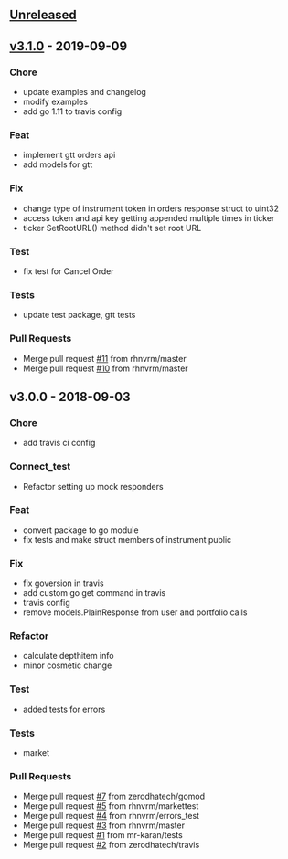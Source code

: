 <a name="unreleased"></a>
## [Unreleased]


<a name="v3.1.0"></a>
## [v3.1.0] - 2019-09-09
### Chore
- update examples and changelog
- modify examples
- add go 1.11 to travis config

### Feat
- implement gtt orders api
- add models for gtt

### Fix
- change type of instrument token in orders response struct to uint32
- access token and api key getting appended multiple times in ticker
- ticker SetRootURL() method didn't set root URL

### Test
- fix test for Cancel Order

### Tests
- update test package, gtt tests

### Pull Requests
- Merge pull request [#11](https://github.com/zerodhatech/gokiteconnect/issues/11) from rhnvrm/master
- Merge pull request [#10](https://github.com/zerodhatech/gokiteconnect/issues/10) from rhnvrm/master


<a name="v3.0.0"></a>
## v3.0.0 - 2018-09-03
### Chore
- add travis ci config

### Connect_test
- Refactor setting up mock responders

### Feat
- convert package to go module
- fix tests and make struct members of instrument public

### Fix
- fix goversion in travis
- add custom go get command in travis
- travis config
- remove models.PlainResponse from user and portfolio calls

### Refactor
- calculate depthitem info
- minor cosmetic change

### Test
- added tests for errors

### Tests
- market

### Pull Requests
- Merge pull request [#7](https://github.com/zerodhatech/gokiteconnect/issues/7) from zerodhatech/gomod
- Merge pull request [#5](https://github.com/zerodhatech/gokiteconnect/issues/5) from rhnvrm/markettest
- Merge pull request [#4](https://github.com/zerodhatech/gokiteconnect/issues/4) from rhnvrm/errors_test
- Merge pull request [#3](https://github.com/zerodhatech/gokiteconnect/issues/3) from rhnvrm/master
- Merge pull request [#1](https://github.com/zerodhatech/gokiteconnect/issues/1) from mr-karan/tests
- Merge pull request [#2](https://github.com/zerodhatech/gokiteconnect/issues/2) from zerodhatech/travis


[Unreleased]: https://github.com/zerodhatech/gokiteconnect/compare/v3.1.0...HEAD
[v3.1.0]: https://github.com/zerodhatech/gokiteconnect/compare/v3.0.0...v3.1.0
